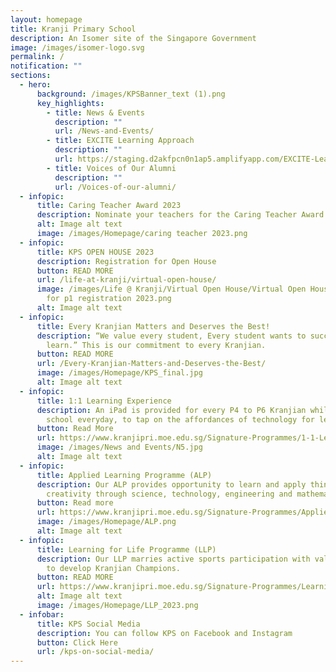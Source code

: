 ```yaml
---
layout: homepage
title: Kranji Primary School
description: An Isomer site of the Singapore Government
image: /images/isomer-logo.svg
permalink: /
notification: ""
sections:
  - hero:
      background: /images/KPSBanner_text (1).png
      key_highlights:
        - title: News & Events
          description: ""
          url: /News-and-Events/
        - title: EXCITE Learning Approach
          description: ""
          url: https://staging.d2akfpcn0n1ap5.amplifyapp.com/EXCITE-Learning-Approach/
        - title: Voices of Our Alumni
          description: ""
          url: /Voices-of-our-alumni/
  - infopic:
      title: Caring Teacher Award 2023
      description: Nominate your teachers for the Caring Teacher Award 2023!
      alt: Image alt text
      image: /images/Homepage/caring teacher 2023.png
  - infopic:
      title: KPS OPEN HOUSE 2023
      description: Registration for Open House
      button: READ MORE
      url: /life-at-kranji/virtual-open-house/
      image: /images/Life @ Kranji/Virtual Open House/Virtual Open House/open house
        for p1 registration 2023.png
      alt: Image alt text
  - infopic:
      title: Every Kranjian Matters and Deserves the Best!
      description: “We value every student, Every student wants to succeed, All can
        learn.” This is our commitment to every Kranjian.
      button: READ MORE
      url: /Every-Kranjian-Matters-and-Deserves-the-Best/
      image: /images/Homepage/KPS_final.jpg
      alt: Image alt text
  - infopic:
      title: 1:1 Learning Experience
      description: An iPad is provided for every P4 to P6 Kranjian while they are in
        school everyday, to tap on the affordances of technology for learning.
      button: Read More
      url: https://www.kranjipri.moe.edu.sg/Signature-Programmes/1-1-Learning-Experience/
      image: /images/News and Events/N5.jpg
      alt: Image alt text
  - infopic:
      title: Applied Learning Programme (ALP)
      description: Our ALP provides opportunity to learn and apply thinking skills and
        creativity through science, technology, engineering and mathematics.
      button: Read more
      url: https://www.kranjipri.moe.edu.sg/Signature-Programmes/Applied-Learning-Programme-ALP/
      image: /images/Homepage/ALP.png
      alt: Image alt text
  - infopic:
      title: Learning for Life Programme (LLP)
      description: Our LLP marries active sports participation with values education
        to develop Kranjian Champions.
      button: READ MORE
      url: https://www.kranjipri.moe.edu.sg/Signature-Programmes/Learning-for-Life-Programme-LLP/
      alt: Image alt text
      image: /images/Homepage/LLP_2023.png
  - infobar:
      title: KPS Social Media
      description: You can follow KPS on Facebook and Instagram
      button: Click Here
      url: /kps-on-social-media/
---
```

